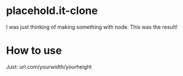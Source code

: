 # placehold.it-clone
I was just thinking of making something with node. This was the result!

# How to use
Just: url.com/yourwidth/yourheight
